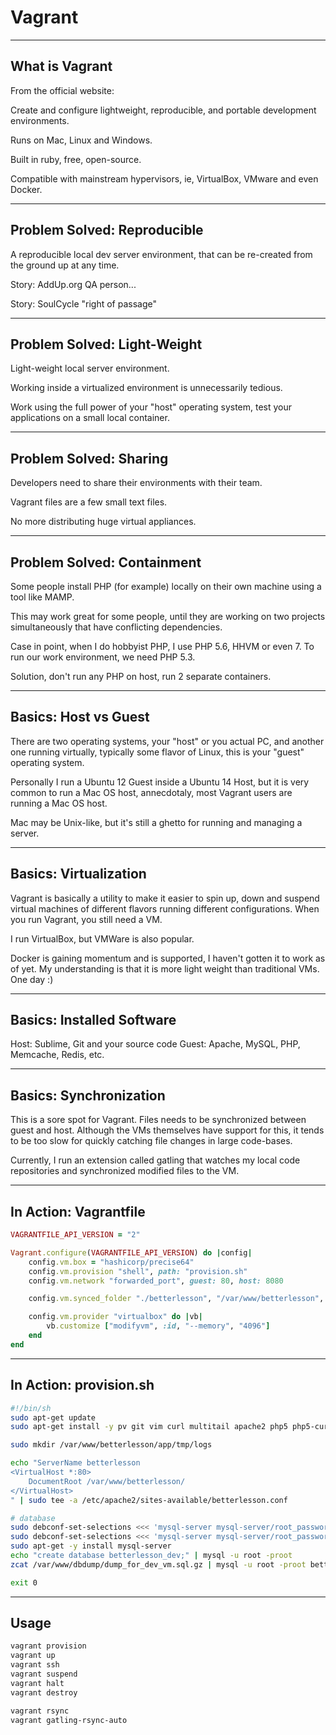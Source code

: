 # Vagrant
---

## What is Vagrant

From the official website:

Create and configure lightweight, reproducible, and portable development environments.

Runs on Mac, Linux and Windows.

Built in ruby, free, open-source.

Compatible with mainstream hypervisors, ie, VirtualBox, VMware and even Docker.

---
## Problem Solved: Reproducible

A reproducible local dev server environment, that can be re-created from the ground up at any time.

Story: AddUp.org QA person... 

Story: SoulCycle "right of passage"

---

## Problem Solved: Light-Weight

Light-weight local server environment. 

Working inside a virtualized environment is unnecessarily tedious.

Work using the full power of your "host" operating system, test your applications on a small local container.

---

## Problem Solved: Sharing

Developers need to share their environments with their team.

Vagrant files are a few small text files.

No more distributing huge virtual appliances.

---

## Problem Solved: Containment

Some people install PHP (for example) locally on their own machine using a tool like MAMP.

This may work great for some people, until they are working on two projects simultaneously that have conflicting dependencies.

Case in point, when I do hobbyist PHP, I use PHP 5.6, HHVM or even 7.  To run our work environment, we need PHP 5.3.

Solution, don't run any PHP on host, run 2 separate containers.

---

## Basics: Host vs Guest

There are two operating systems, your "host" or you actual PC, and another one running virtually, typically some flavor of Linux, this is your "guest" operating system.

Personally I run a Ubuntu 12 Guest inside a Ubuntu 14 Host, but it is very common to run a Mac OS host, annecdotaly, most Vagrant users are running a Mac OS host. 

Mac may be Unix-like, but it's still a ghetto for running and managing a server.

---

## Basics: Virtualization

Vagrant is basically a utility to make it easier to spin up, down and suspend virtual machines of different flavors running different configurations. When you run Vagrant, you still need a VM.

I run VirtualBox, but VMWare is also popular. 

Docker is gaining momentum and is supported, I haven't gotten it to work as of yet. My understanding is that it is more light weight than traditional VMs.  One day :)

---

## Basics: Installed Software

Host: Sublime, Git and your source code
Guest: Apache, MySQL, PHP, Memcache, Redis, etc.

---

## Basics: Synchronization

This is a sore spot for Vagrant. Files needs to be synchronized between guest and host. Although the VMs themselves have support for this, it tends to be too slow for quickly catching file changes in large code-bases.

Currently, I run an extension called gatling that watches my local code repositories and synchronized modified files to the VM.

---

## In Action: Vagrantfile

```ruby
VAGRANTFILE_API_VERSION = "2"

Vagrant.configure(VAGRANTFILE_API_VERSION) do |config|
    config.vm.box = "hashicorp/precise64"
    config.vm.provision "shell", path: "provision.sh"
    config.vm.network "forwarded_port", guest: 80, host: 8080

    config.vm.synced_folder "./betterlesson", "/var/www/betterlesson", type: "rsync", rsync__exclude: [".vagrant/", ".git/"], rsync__args: ["--verbose", "--archive", "-z", "--copy-links", "--copy-dirlinks"]

    config.vm.provider "virtualbox" do |vb|
        vb.customize ["modifyvm", :id, "--memory", "4096"]
    end
end
```

---

## In Action: provision.sh

```bash
#!/bin/sh
sudo apt-get update
sudo apt-get install -y pv git vim curl multitail apache2 php5 php5-curl php5-mysql php-apc ruby1.8 rubygems1.8 ruby1.8-dev default-jdk

sudo mkdir /var/www/betterlesson/app/tmp/logs

echo "ServerName betterlesson
<VirtualHost *:80>
    DocumentRoot /var/www/betterlesson/
</VirtualHost>
" | sudo tee -a /etc/apache2/sites-available/betterlesson.conf

# database
sudo debconf-set-selections <<< 'mysql-server mysql-server/root_password password root'
sudo debconf-set-selections <<< 'mysql-server mysql-server/root_password_again password root'
sudo apt-get -y install mysql-server
echo "create database betterlesson_dev;" | mysql -u root -proot
zcat /var/www/dbdump/dump_for_dev_vm.sql.gz | mysql -u root -proot betterlesson_dev

exit 0
```

---

## Usage

```bash
vagrant provision
vagrant up
vagrant ssh
vagrant suspend
vagrant halt
vagrant destroy

vagrant rsync
vagrant gatling-rsync-auto
```
